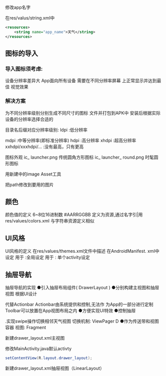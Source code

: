 修改app名字

在res/valus/string.xml中

```xml
<resources>
    <string name="app_name">天气</string>
</resources>
```





## 图标的导入

### 导入图标须考虑:

设备分辨率差异大
App面向所有设备
需要在不同分辨率屏幕
上正常显示并达到最佳
视觉效果

### 解决方案 

为不同分辨率级别分别生成不同尺寸的图标
文件并打包到APK中
安装后根据实际设备的分辨率选择合适的



目录名后缀对应分辨率级别:
ldpi :低分辨率

mdpi :中等分辨率(即标准分辨率)
hdpi :高分辨率
xhdpi :超高分辨率
xxhdpi/xxxhdpi/... :没有最高，只有更高

图标外观
ic_ launcher.png
传统圆角方形图标
ic_ launcher_ round.png
时髦圆形图标



用新建中的image Asset工具

把path修改到要用的图片



## 颜色

颜色值的定义
6~8位16进制数
#AARRGGBB 
定义为资源,通过名字引|用
res/values/colors.xml
与字符串资源定义相似



## UI风格

UI风格的定义
在res/values/themes.xml文件中描述
在AndroidManifest. xmI中设定
用于<application> :全局设定
用于<activity> : 单个activity设定



## 抽屉导航

抽屉导航的实现
●引入抽屉布局组件( DrawerLayout )
●分别构建主视图和抽屉视图
根据UI设计



代替Actionbar
Actionbar由系统提供和控制,无法作
为App的一部分进行定制
Toolbar可以放置在App视图布局之内
●方便实现UI特效
●控制抽屉



.实现swipe操作切换相邻天气视图
切换机制: ViewPager
D
●作为传送带和视图容器
视图: Fragment



新建drawer_layout.xml主视图

修改MainActivity.java默认activty

```java
setContentView(R.layout.drawer_layout);
```

新建drawer_layout.xml抽屉视图（LinearLayout）

